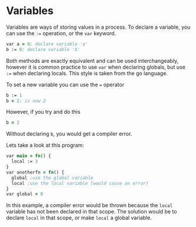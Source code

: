 # Variables

Variables are ways of storing values in a process. To declare a variable, you can use the `:=` operation, or the `var` keyword.

```clojure
var a = 0; declare variable 'a'
b := 0; declare variable 'b'
```

Both methods are exactly equivalent and can be used interchangeably, however it is common practice to use `var` when declaring globals, but use `:=` when declaring locals. This style is taken from the go language.

To set a new variable you can use the `=` operator

```clojure
b := 1
b = 2; is now 2
```

However, if you try and do this

```clojure
b = 2
```

Without declaring `b`, you would get a compiler error.

Lets take a look at this program:

```clojure
var main = fn() {
  local := 3
}
var anotherfn = fn() {
  global ;use the global variable
  local ;use the local variable (would cause an error)
}
var global = 0
```

In this example, a compiler error would be thrown because the `local` variable has not been declared in that scope. The solution would be to declare `local` in that scope, or make `local` a global variable.
